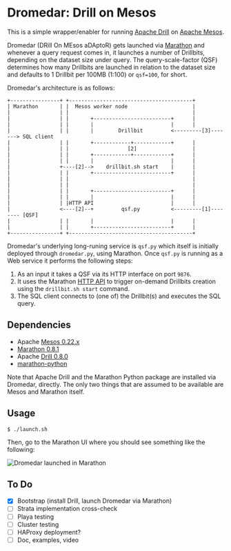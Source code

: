 # Dromedar: Drill on Mesos

This is a simple wrapper/enabler for running [Apache Drill](http://drill.apache.org/) on [Apache Mesos](http://mesos.apache.org/).

Dromedar (DRill On MEsos aDAptoR) gets launched via [Marathon](https://github.com/mesosphere/marathon/) and whenever a query request comes in, it launches a number of Drillbits, depending on the dataset size under query. The query-scale-factor (QSF) determines how many Drillbits are launched in relation to the dataset size and defaults to 1 Drillbit per 100MB (1:100) or `qsf=100`, for short.

Dromedar's architecture is as follows:

    +----------------+ +----------------------------------------+                     
    | Marathon       | |  Mesos worker node                     |                     
    |                | |                                        |                     
    |                | |       +-------------------------+      |                     
    |                | |       |                         |      |                     
    |                | |       |        Drillbit         <---------[3]-------> SQL client
    |                | |       +------------+------------+      |                     
    |                | |                   [2]                  |                     
    |                | |       +------------+------------+      |                     
    |                | |       |                         |      |                     
    |                +----[2]-->    drillbit.sh start    |      |                     
    |                | |       +-------------------------+      |                     
    |                | |                                        |                     
    |                | |                                        |                     
    |                | |       +-------------------------+      |                     
    |                | |       |                         |      |                     
    |                | |HTTP API                         |      |                     
    |                <----[2]--+         qsf.py          <---------[1]-------- [QSF]  
    |                | |       |                         |      |                     
    |                | |       +-------------------------+      |                     
    +----------------+ +----------------------------------------+                     

Dromedar's underlying long-runing service is `qsf.py` which itself is initially deployed through `dromedar.py`, using Marathon. Once `qsf.py` is running as a Web service it performs the following steps:

1. As an input it takes a QSF via its HTTP interface on port `9876`.
1. It uses the Marathon [HTTP API](https://mesosphere.github.io/marathon/docs/rest-api.html) to trigger on-demand Drillbits creation using the `drillbit.sh start` command.
1. The SQL client connects to (one of) the Drillbit(s) and executes the SQL query.

## Dependencies

* Apache [Mesos 0.22.x](http://archive.apache.org/dist/mesos/0.22.0/mesos-0.22.0.tar.gz)
* [Marathon 0.8.1](https://downloads.mesosphere.io/marathon/v0.8.1/marathon-0.8.1.tgz)
* Apache [Drill 0.8.0](http://getdrill.org/drill/download/apache-drill-0.8.0.tar.gz)
* [marathon-python](https://github.com/thefactory/marathon-python)

Note that Apache Drill and the Marathon Python package are installed via Dromedar, directly. The only two things that are assumed to be available are Mesos and Marathon itself.

## Usage

    $ ./launch.sh

Then, go to the Marathon UI where you should see something like the following:

![Dromedar launched in Marathon](doc/dromedar-launched.png)


## To Do

- [x] Bootstrap (install Drill, launch Dromedar via Marathon)
- [ ] Strata implementation cross-check
- [ ] Playa testing
- [ ] Cluster testing
- [ ] HAProxy deployment?
- [ ] Doc, examples, video
